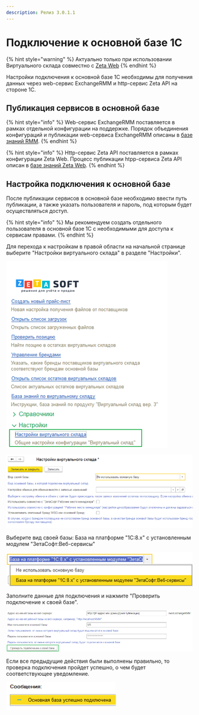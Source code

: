 ```yaml
---
description: Релиз 3.0.1.1
---
```


# Подключение к основной базе 1С

{% hint style="warning" %}
Актуально только при использовании Виртуального склада совместно с [Zeta Web](https://www.zetasoft.ru/products-zetaweb/)
{% endhint %}

Настройки подключения к основной базе 1С необходимы для получения данных через web-сервис ExchangeRMM и http-сервис Zeta API на стороне 1С.

## Публикация сервисов в основной базе

{% hint style="info" %}
Web-сервис ExchangeRMM поставляется в рамках отдельной конфигурации на поддержке. Порядок объединения конфигураций и публикации web-сервиса ExchangeRMM описаны в [базе знаний RMM](https://help-rmm.zetasoft.ru/ustanovka/izmenenie-osnovnoi-1s).
{% endhint %}

{% hint style="info" %}
Http-сервис Zeta API поставляется в рамках конфигурации Zeta Web. Процесс публикации htpp-сервиса Zeta API описан в [базе знаний Zeta Web](https://help-zetaweb.zetasoft.ru/ustanovka-i-obnovlenie/publikaciya-servisov-1s).
{% endhint %}

## Настройка подключения к основной базе

После публикации сервисов в основной базе необходимо ввести путь публикации, а также указать пользователя и пароль, под которым будет осуществляться доступ.

{% hint style="info" %}
Мы рекомендуем создать отдельного пользователя в основной базе 1С с необходимыми для доступа к сервисам правами.
{% endhint %}

Для перехода к настройкам в правой области на начальной странице выберите "Настройки виртуального склада" в разделе "Настройки".

![](../.gitbook/assets/image%20%2817%29.png)

![&#x424;&#x43E;&#x440;&#x43C;&#x430; &quot;&#x41D;&#x430;&#x441;&#x442;&#x440;&#x43E;&#x439;&#x43A;&#x438; &#x432;&#x438;&#x440;&#x442;&#x443;&#x430;&#x43B;&#x44C;&#x43D;&#x43E;&#x433;&#x43E; &#x441;&#x43A;&#x43B;&#x430;&#x434;&#x430;&quot;](../.gitbook/assets/image%20%2884%29.png)

  
Выберите вид своей базы: База на платформе "1С:8.х" с установленным модулем "ЗетаСофт:Веб-сервисы"

![](../.gitbook/assets/image%20%2858%29.png)

Заполните данные для подключения и нажмите "Проверить подключение к своей базе".

![](../.gitbook/assets/image%20%2894%29.png)

Если все предыдущие действия были выполнены правильно, то проверка подключения пройдет успешно, о чем будет соответствующее уведомление.

![](../.gitbook/assets/image%20%2847%29.png)



